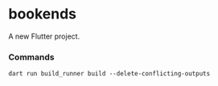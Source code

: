 # bookends

A new Flutter project.

### Commands

`dart run build_runner build --delete-conflicting-outputs`